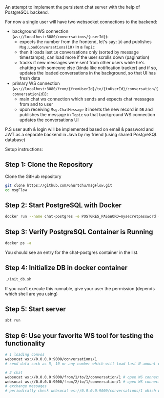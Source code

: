 
An attempt to implement the persistent chat server with the help of PostgreSQL backend.

For now a single user will have two websocket connections to the backend:
- background WS connection (`ws://localhost:8080/conversations/{userId}`):
  - expects the number from the frontend, let's say: `10` and publishes `Msg.LoadConversations(10)` in a `Topic`
  - then it loads last `10` conversations only (sorted by message timestamps), can load more if the user scrolls down (pagination)
  - tracks if new messages were sent from other users while he's chatting with someone else (kinda like notification tracker) and if so, updates the loaded conversations in the background, so that UI has fresh data
- primary WS connection (`ws://localhost:8080/from/{fromUserId}/to/{toUserId}/conversation/{conversationId}`):
  - main chat ws connection which sends and expects chat messages from and to user
  - upon receiving `Msg.ChatMessage` it inserts the new record in `DB` and publishes the message in `Topic` so that background WS connection updates the conversations UI

P.S user auth & login will be implemented based on email & password and JWT as a separate backend in Java by my friend (using shared PostgreSQL database)

Setup instructions:

## Step 1: Clone the Repository
Clone the GitHub repository

```bash
git clone https://github.com/Ghurtchu/msgFlow.git
cd msgFlow
```

## Step 2: Start PostgreSQL with Docker
```bash
docker run --name chat-postgres -e POSTGRES_PASSWORD=mysecretpassword -d -p 5433:5432 postgres  
```

## Step 3: Verify PostgreSQL Container is Running
```bash
docker ps -a
```
You should see an entry for the chat-postgres container in the list.

## Step 4: Initialize DB in docker container
```bash
./init_db.sh
```
If you can't execute this runnable, give your user the permission (depends which shell are you using)

## Step 5: Start server
```bash
sbt run
```

## Step 6: Use your favorite WS tool for testing the functionality
```bash
# 1 loading convos
websocat ws://0.0.0.0:9000/conversations/1
# send data such as 5, 10 or any number which will load last N amount of convos

# 2 chat
websocat ws://0.0.0.0:9000/from/1/to/2/conversation/1 # open WS connection for user A
websocat ws://0.0.0.0:9000/from/2/to/1/conversation/1 # open WS connection for user B
# exchange messages
# periodically check websocat ws://0.0.0.0:9000/conversations/1 which will be updated with latest messages
```
